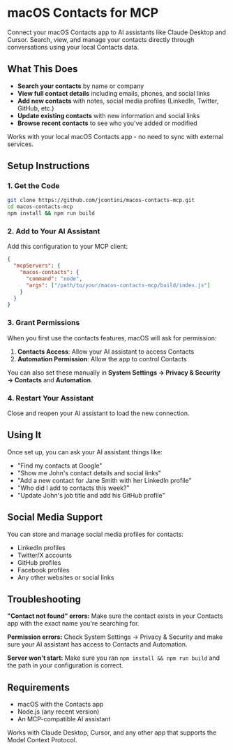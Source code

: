# macOS Contacts for MCP

Connect your macOS Contacts app to AI assistants like Claude Desktop and Cursor. Search, view, and manage your contacts directly through conversations using your local Contacts data.

## What This Does

- **Search your contacts** by name or company
- **View full contact details** including emails, phones, and social links
- **Add new contacts** with notes, social media profiles (LinkedIn, Twitter, GitHub, etc.)
- **Update existing contacts** with new information and social links
- **Browse recent contacts** to see who you've added or modified

Works with your local macOS Contacts app - no need to sync with external services.

## Setup Instructions

### 1. Get the Code

```bash
git clone https://github.com/jcontini/macos-contacts-mcp.git
cd macos-contacts-mcp
npm install && npm run build
```

### 2. Add to Your AI Assistant

Add this configuration to your MCP client:

```json
{
  "mcpServers": {
    "macos-contacts": {
      "command": "node",
      "args": ["/path/to/your/macos-contacts-mcp/build/index.js"]
    }
  }
}
```

### 3. Grant Permissions

When you first use the contacts features, macOS will ask for permission:

1. **Contacts Access**: Allow your AI assistant to access Contacts
2. **Automation Permission**: Allow the app to control Contacts

You can also set these manually in **System Settings → Privacy & Security → Contacts** and **Automation**.

### 4. Restart Your Assistant

Close and reopen your AI assistant to load the new connection.

## Using It

Once set up, you can ask your AI assistant things like:

- "Find my contacts at Google"
- "Show me John's contact details and social links"
- "Add a new contact for Jane Smith with her LinkedIn profile"
- "Who did I add to contacts this week?"
- "Update John's job title and add his GitHub profile"

## Social Media Support

You can store and manage social media profiles for contacts:
- LinkedIn profiles
- Twitter/X accounts  
- GitHub profiles
- Facebook profiles
- Any other websites or social links

## Troubleshooting

**"Contact not found" errors:** Make sure the contact exists in your Contacts app with the exact name you're searching for.

**Permission errors:** Check System Settings → Privacy & Security and make sure your AI assistant has access to Contacts and Automation.

**Server won't start:** Make sure you ran `npm install && npm run build` and the path in your configuration is correct.

## Requirements

- macOS with the Contacts app
- Node.js (any recent version)
- An MCP-compatible AI assistant

Works with Claude Desktop, Cursor, and any other app that supports the Model Context Protocol.